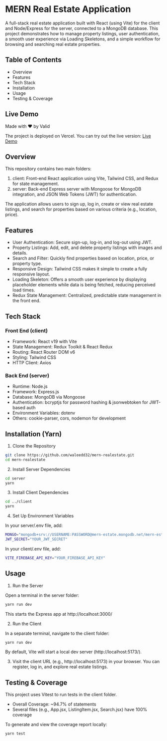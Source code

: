 # MERN Real Estate Application

A full-stack real estate application built with React (using Vite) for the client and Node/Express for the server, connected to a MongoDB database. This project demonstrates how to manage property listings, user authentication, a smooth user experience via Loading Skeletons, and a simple workflow for browsing and searching real estate properties.

## Table of Contents

- Overview
- Features
- Tech Stack
- Installation
- Usage
- Testing & Coverage

## Live Demo

Made with :heart: by Valid

The project is deployed on Vercel. You can try out the live version: [Live Demo](https://mernrealestate-woad.vercel.app/)

## Overview

This repository contains two main folders:

1. client: Front-end React application using Vite, Tailwind CSS, and Redux for state management.
2. server: Back-end Express server with Mongoose for MongoDB integration, and JSON Web Tokens (JWT) for authentication.

The application allows users to sign up, log in, create or view real estate listings, and search for properties based on various criteria (e.g., location, price).

## Features

- User Authentication: Secure sign-up, log-in, and log-out using JWT.
- Property Listings: Add, edit, and delete property listings with images and details.
- Search and Filter: Quickly find properties based on location, price, or property type.
- Responsive Design: Tailwind CSS makes it simple to create a fully responsive layout.
- Loading Skeleton: Offers a smooth user experience by displaying placeholder elements while data is being fetched, reducing perceived load times.
- Redux State Management: Centralized, predictable state management in the front end.

## Tech Stack

### Front End (client)

- Framework: React v19 with Vite
- State Management: Redux Toolkit & React Redux
- Routing: React Router DOM v6
- Styling: Tailwind CSS
- HTTP Client: Axios

### Back End (server)

- Runtime: Node.js
- Framework: Express.js
- Database: MongoDB via Mongoose
- Authentication: bcryptjs for password hashing & jsonwebtoken for JWT-based auth
- Environment Variables: dotenv
- Others: cookie-parser, cors, nodemon for development

## Installation (Yarn)

1. Clone the Repository

```bash
git clone https://github.com/waleedd32/mern-realestate.git
cd mern-realestate
```

2. Install Server Dependencies

```bash
cd server
yarn
```

3. Install Client Dependencies

```bash
cd ../client
yarn
```

4. Set Up Environment Variables

In your server/.env file, add:

```bash
MONGO="mongodb+srv://USERNAME:PASSWORD@mern-estate.mongodb.net/mern-estate?retryWrites=true&w=majority&appName=mern-estate"
JWT_SECRET="YOUR_JWT_SECRET"
```

In your client/.env file, add:

```bash
VITE_FIREBASE_API_KEY="YOUR_FIREBASE_API_KEY"
```

## Usage

1. Run the Server

Open a terminal in the server folder:

```bash
yarn run dev
```

This starts the Express app at http://localhost:3000/

2. Run the Client

In a separate terminal, navigate to the client folder:

```bash
yarn run dev
```

By default, Vite will start a local dev server (http://localhost:5173/).

3. Visit the client URL (e.g., http://localhost:5173) in your browser. You can register, log in, and explore real estate listings.

## Testing & Coverage

This project uses Vitest to run tests in the client folder.

- Overall Coverage: ~94.7% of statements
- Several files (e.g., App.jsx, ListingItem.jsx, Search.jsx) have 100% coverage

To generate and view the coverage report locally:

```bash
yarn test
```
